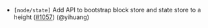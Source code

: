 - `[node/state]` Add API to bootstrap block store and state store to a height
  ([\#1057](https://github.com/tendermint/tendermint/pull/#1057)) (@yihuang)